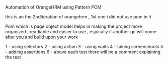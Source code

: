 Automation of OrangeHRM using Pattern POM

this is an the 2nditeration of orangehrm , 1st one i did not use pom in it

Pom which is page object model helps in making the project more organized , readiable and easier to use , espically if another qc will come after you and build upon your work


1 - using selectors
2 - using action
3 - using waits
4 - taking screenshoots
5 - adding assertions
6 - above each test there will be a comment explaining the test
